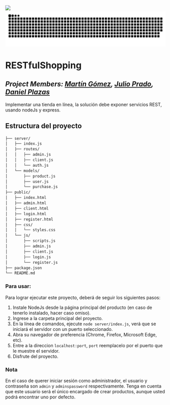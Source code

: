 <img src="https://user-images.githubusercontent.com/73097560/115834477-dbab4500-a447-11eb-908a-139a6edaec5c.gif">

<div align="center">
  <img  src="https://github.com/Electromayonaise/Electromayonaise/blob/main/Assets/github-contribution-grid-snake%20blacktest(1).svg"
       alt="snake" /></a>
</div>

# RESTfulShopping

## *Project Members: [Martín Gómez](https://github.com/Electromayonaise), [Julio Prado](https://github.com/jul109), [Daniel Plazas](https://github.com/DanielJPC19)*

Implementar una tienda en línea, la solución debe exponer servicios REST, usando nodeJs y express.

## Estructura del proyecto
``` bash
├── server/
│   ├── index.js
│   ├── routes/
│   │   ├── admin.js
│   │   ├── client.js
│   │   └── auth.js
│   └── models/
│       ├── product.js
│       ├── user.js
│       └── purchase.js
├── public/
│   ├── index.html
│   ├── admin.html
│   ├── client.html
│   ├── login.html
│   ├── register.html
│   ├── css/
│   │   └── styles.css
│   └── js/
│       ├── scripts.js
│       ├── admin.js
│       ├── client.js
│       ├── login.js
│       └── register.js
├── package.json
└── README.md


```
### Para usar: 

Para lograr ejecutar este proyecto, deberá de seguir los siguientes pasos:

1. Instale NodeJs desde la página principal del producto (en caso de tenerlo instalado, hacer caso omiso).
2. Ingrese a la carpeta principal del proyecto.
3. En la línea de comandos, ejecute ``node server/index.js``, verá que se iniciará el servidor con un puerto seleccionado.
4. Abra su navegador de preferencia (Chrome, Firefox, Microsoft Edge, etc).
5. Entre a la direccion ``localhost:port``, ``port`` reemplacelo por el puerto que le muestre el servidor.
6. Disfrute del proyecto.

### Nota

En el caso de querer iniciar sesión como administrador, el usuario y contraseña son ``admin`` y ``adminspassword`` respectivamente. Tenga en cuenta que este usuario será el único encargado de crear productos, aunque usted podrá encontrar uno por defecto.

